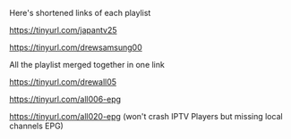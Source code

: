 Here's shortened links of each playlist

https://tinyurl.com/japantv25

https://tinyurl.com/drewsamsung00

All the playlist merged together in one link

https://tinyurl.com/drewall05

https://tinyurl.com/all006-epg

https://tinyurl.com/all020-epg (won't crash IPTV Players but missing local channels EPG)
